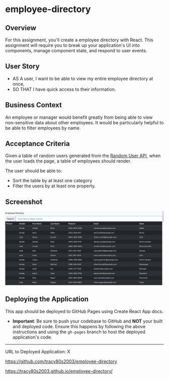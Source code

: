 # employee-directory


## Overview

For this assignment, you'll create a employee directory with React. This assignment will require you to break up your application's UI into components, manage component state, and respond to user events.

## User Story

* AS A user, I want to be able to view my entire employee directory at once,<br/> 
* SO THAT I have quick access to their information.

## Business Context

An employee or manager would benefit greatly from being able to view non-sensitive data about other employees. It would be particularly helpful to be able to filter employees by name.

## Acceptance Criteria

Given a table of random users generated from the [Random User API](https://randomuser.me/), when the user loads the page, a table of employees should render. 

The user should be able to:
  * Sort the table by at least one category
  * Filter the users by at least one property.

## Screenshot

<img src="./public/employee-directory.png" />

## Deploying the Application

This app should be deployed to GitHub Pages using Create React App docs.
* **Important**: Be sure to push your codebase to GitHub and **NOT** your built and deployed code. Ensure this happens by following the above instructions and using the `gh-pages` branch to host the deployed application's code.

***

URL to Deployed Application: X

https://github.com/tracy80s2003/employee-directory

https://tracy80s2003.github.io/employee-directory/